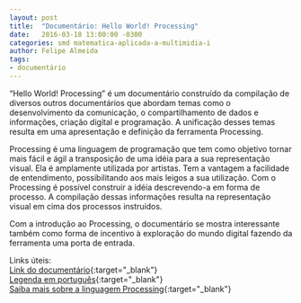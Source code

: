 ```yaml
---
layout: post
title:  "Documentário: Hello World! Processing"
date:   2016-03-18 13:00:00 -0300
categories: smd matematica-aplicada-a-multimidia-i
author: Felipe Almeida
tags:
- documentário
---
```

“Hello World! Processing” é um documentário construído da compilação de diversos outros documentários que abordam temas como o desenvolvimento da comunicação, o compartilhamento de dados e informações, criação digital e programação. A unificação desses temas resulta em uma apresentação e definição da ferramenta Processing. 

Processing é uma linguagem de programação que tem como objetivo tornar mais fácil e ágil a transposição de uma idéia para a sua representação visual. Ela é amplamente utilizada por artistas. Tem a vantagem a facilidade de entendimento, possibilitando aos mais leigos a sua utilização. Com o Processing é possível construir a idéia descrevendo-a em forma de processo. A compilação dessas informações resulta na representação visual em cima dos processos instruídos.

Com a introdução ao Processing, o documentário se mostra interessante também como forma de incentivo à exploração do mundo digital fazendo da ferramenta uma porta de entrada.

Links úteis:  
[Link do documentário](https://vimeo.com/60735314){:target="_blank"}  
[Legenda em português](https://www.dropbox.com/s/czf8b5zicx9mnwp/hello_world!_processing_ptbr.srt){:target="_blank"}    
[Saiba mais sobre a linguagem Processing](https://processing.org/){:target="_blank"}